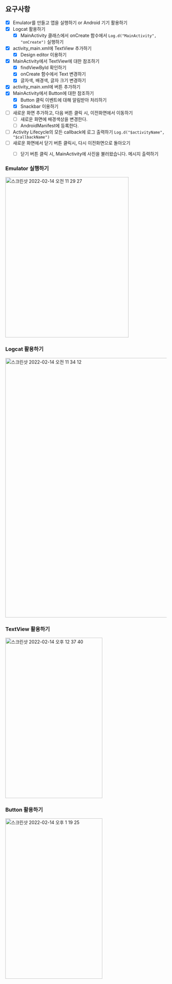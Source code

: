 ## 요구사항 

- [x] Emulator를 만들고 앱을 실행하기 or Android 기기 활용하기
- [x] Logcat 활용하기
  - [x] MainActivity 클래스에서 onCreate 함수에서 `Log.d("MainActivity", "onCreate")` 실행하기
- [x] activity_main.xml에 TextView 추가하기
  - [x] Design editor 이용하기
- [x] MainActivity에서 TextView에 대한 참조하기
  - [x] findViewById 확인하기
  - [x] onCreate 함수에서 Text 변경하기
  - [x] 글자색, 배경색, 글자 크기 변경하기
- [x] activity_main.xml에 버튼 추가하기
- [x] MainActivity에서 Button에 대한 참조하기
  - [x] Button 클릭 이벤트에 대해 알림받아 처리하기
  - [x] Snackbar 이용하기
- [ ] 새로운 화면 추가하고, 다음 버튼 클릭 시, 이전화면에서 이동하기
  - [ ] 새로운 화면에 배경색상을 변경한다.
  - [ ] AndroidManifest에 등록한다.
- [ ] Activity Lifecycle의 모든 callback에 로그 출력하기 `Log.d("$activityName", "$callbackName")`
- [ ] 새로운 화면에서 닫기 버튼 클릭시, 다시 이전화면으로 돌아오기
  - [ ] 닫기 버튼 클릭 시, MainActivity에 사진을 불러왔습니다. 메시지 출력하기


### Emulator 실행하기  
  
  <img width="385" alt="스크린샷 2022-02-14 오전 11 29 27" src="https://user-images.githubusercontent.com/66770613/153789962-3ebda869-9791-4e31-870f-93214080f924.png" width = 250px height = 500px>  
  
  
### Logcat 활용하기

  <img width="809" alt="스크린샷 2022-02-14 오전 11 34 12" src="https://user-images.githubusercontent.com/66770613/153790416-eea631f8-abd4-44bc-a6d6-f9969fa4b4bb.png">  

### TextView 활용하기

  <img width="303" alt="스크린샷 2022-02-14 오후 12 37 40" src="https://user-images.githubusercontent.com/66770613/153796117-3864e913-09ba-4491-9a1a-0ce39300de7e.png" width = 250px height = 500px>  
  
  
### Button 활용하기

  <img width="303" alt="스크린샷 2022-02-14 오후 1 19 25" src="https://user-images.githubusercontent.com/66770613/153799374-e5a577f9-192a-4b1e-9088-152052b02e63.png" width = 250px height = 500px>  
  
  
